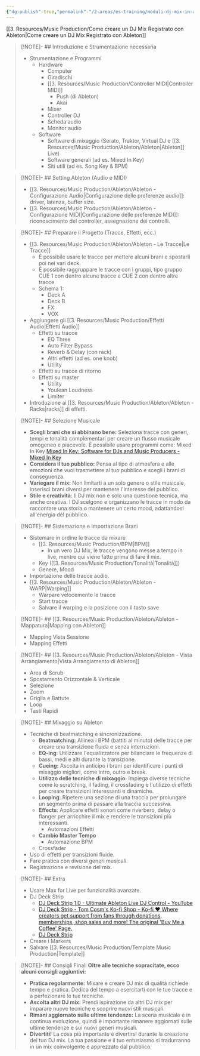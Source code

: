 ```yaml
---
{"dg-publish":true,"permalink":"/2-areas/es-training/moduli-dj-mix-in-ableton-callouts/"}
---
```



[[3. Resources/Music Production/Come creare un DJ Mix Registrato con Ableton\|Come creare un DJ Mix Registrato con Ableton]]



> [!NOTE]- ## Introduzione e Strumentazione necessaria
> - Strumentazione e Programmi
> 	- Hardware
> 		- Computer
> 		- Giradischi
> 		- [[3. Resources/Music Production/Controller MIDI\|Controller MIDI]]
> 			- Push (di Ableton)
> 			- Akai
> 		- Mixer
> 		- Controller DJ
> 		- Scheda audio
> 		- Monitor audio
> 	- Software
> 		- Software di mixaggio (Serato, Traktor, Virtual DJ e [[3. Resources/Music Production/Ableton/Ableton\|Ableton]] Live)
> 		- Software generali (ad es. Mixed In Key)
> 		- Siti utili (ad es. Song Key & BPM)

> [!NOTE]- ## Setting Ableton (Audio e MIDI)
> - [[3. Resources/Music Production/Ableton/Ableton - Configurazione Audio\|Configurazione delle preferenze audio]]: driver, latenza, buffer size.
> - [[3. Resources/Music Production/Ableton/Ableton - Configurazione MIDI\|Configurazione delle preferenze MIDI]]: riconoscimento del controller, assegnazione dei controlli.

> [!NOTE]- ## Preparare il Progetto (Tracce, Effetti, ecc.)
> - [[3. Resources/Music Production/Ableton/Ableton - Le Tracce\|Le Tracce]]
> 	- È possibile usare le tracce per mettere alcuni brani e spostarli poi nei vari deck.
> 	- È possibile raggruppare le tracce con i gruppi, tipo gruppo CUE 1 con dentro alcune tracce e CUE 2 con dentro altre tracce
> 	- Schema 1:
> 		- Deck A
> 		- Deck B
> 		- FX
> 		- VOX
> - Aggiungere gli [[3. Resources/Music Production/Effetti Audio\|Effetti Audio]]
> 	- Effetti su tracce
> 		- EQ Three
> 		- Auto Filter Bypass
> 		- Reverb & Delay (con rack)
> 		- Altri effetti (ad es. one knob)
> 		- Utility
> 	- Effetti su tracce di ritorno
> 	- Effetti su master
> 		- Utility
> 		- Youlean Loudness
> 		- Limiter
> - Introduzione ai [[3. Resources/Music Production/Ableton/Ableton - Racks\|racks]] di effetti.

> [!NOTE]- ## Selezione Musicale
> - **Scegli brani che si abbinano bene:** Seleziona tracce con generi, tempi e tonalità complementari per creare un flusso musicale omogeneo e piacevole. È possibile usare programmi come: Mixed In Key [Mixed In Key: Software for DJs and Music Producers - Mixed In Key](https://mixedinkey.com/)
> - **Considera il tuo pubblico:** Pensa al tipo di atmosfera e alle emozioni che vuoi trasmettere al tuo pubblico e scegli i brani di conseguenza.
> - **Variegare il mix:** Non limitarti a un solo genere o stile musicale, inserisci brani diversi per mantenere l'interesse del pubblico.
> - **Stile e creatività**: Il DJ mix non è solo una questione tecnica, ma anche creativa. I DJ scelgono e organizzano le tracce in modo da raccontare una storia o mantenere un certo mood, adattandosi all'energia del pubblico.

> [!NOTE]- ## Sistemazione e Importazione Brani
> - Sistemare in ordine le tracce da mixare
> 	- [[3. Resources/Music Production/BPM\|BPM]]
> 		- In un vero DJ Mix, le tracce vengono messe a tempo in live, mentre qui viene fatto prima di fare il mix. 
> 	- Key ([[3. Resources/Music Production/Tonalità\|Tonalità]])
> 	- Genere, Mood
> - Importazione delle tracce audio.
> - [[3. Resources/Music Production/Ableton/Ableton - WARP\|Warping]]
> 	- Warpare velocemente le tracce
> 	- Start tracce
> 	- Salvare il warping e la posizione con il tasto save

> [!NOTE]- ## [[3. Resources/Music Production/Ableton/Ableton - Mappatura\|Mapping con Ableton]]
> - Mapping Vista Sessione
> - Mapping Effetti

> [!NOTE]- ## [[3. Resources/Music Production/Ableton/Ableton - Vista Arrangiamento\|Vista Arrangiamento di Ableton]]
> - Area di Scrub  
> - Spostamento Orizzontale & Verticale  
> - Selezione  
> - Zoom  
> - Griglia e Battute  
> - Loop  
> - Tasti Rapidi

> [!NOTE]- ## Mixaggio su Ableton
> - Tecniche di beatmatching e sincronizzazione.
> 	- **Beatmatching:** Allinea i BPM (battiti al minuto) delle tracce per creare una transizione fluida e senza interruzioni.
> 	- **EQ-ing**: Utilizzare l'equalizzatore per bilanciare le frequenze di bassi, medi e alti durante la transizione.
> 	- **Cueing:** Ascolta in anticipo i brani per identificare i punti di mixaggio migliori, come intro, outro e break.
> 	- **Utilizzo delle tecniche di mixaggio:** Impiega diverse tecniche come lo scratching, il fading, il crossfading e l'utilizzo di effetti per creare transizioni interessanti e dinamiche.
> 	- **Looping**: Ripetere una sezione di una traccia per prolungare un segmento prima di passare alla traccia successiva.
> 	- **Effects**: Applicare effetti sonori come riverbero, delay o flanger per arricchire il mix e rendere le transizioni più interessanti.
> 		- Automazioni Effetti
> 	- **Cambio Master Tempo**
> 		- Automazione BPM
> 	- Crossfader
> - Uso di effetti per transizioni fluide.
> - Fare pratica con diversi generi musicali.
> - Registrazione e revisione del mix.

> [!NOTE]- ## Extra
> - Usare Max for Live per funzionalità avanzate.
> - DJ Deck Strip
> 	- [DJ Deck Strip 1.0 - Ultimate Ableton Live DJ Control - YouTube](https://www.youtube.com/watch?v=XY7DABg4e0U)
> 	- [DJ Deck Strip - Tom Cosm's Ko-fi Shop - Ko-fi ❤️ Where creators get support from fans through donations, memberships, shop sales and more! The original 'Buy Me a Coffee' Page.](https://ko-fi.com/s/97d20a2b40)
> 	- [DJ Deck Strip](https://tomcosm.gumroad.com/l/widwep)
> - Creare i Markers
> - Salvare [[3. Resources/Music Production/Template Music Production\|Template]]

> [!NOTE]- ## Consigli Finali
> **Oltre alle tecniche sopracitate, ecco alcuni consigli aggiuntivi:**
> 
> - **Pratica regolarmente:** Mixare e creare DJ mix di qualità richiede tempo e pratica. Dedica del tempo a esercitarti con le tue tracce e a perfezionare le tue tecniche.
> - **Ascolta altri DJ mix:** Prendi ispirazione da altri DJ mix per imparare nuove tecniche e scoprire nuovi stili musicali.
> - **Rimani aggiornato sulle ultime tendenze:** La scena musicale è in continua evoluzione, quindi è importante rimanere aggiornati sulle ultime tendenze e sui nuovi generi musicali.
> - **Divertiti!** La cosa più importante è divertirsi durante la creazione del tuo DJ mix. La tua passione e il tuo entusiasmo si tradurranno in un mix coinvolgente e apprezzato dal pubblico.


